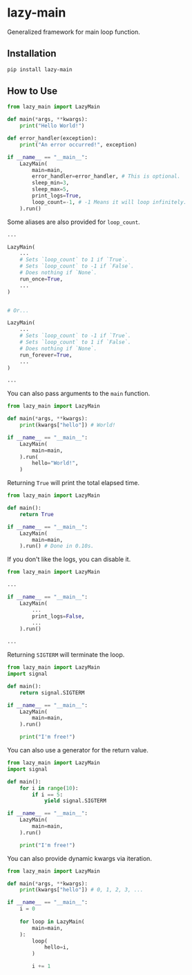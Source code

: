 # lazy-main #

Generalized framework for main loop function.

## Installation ##

```sh
pip install lazy-main
```

## How to Use ##

```py
from lazy_main import LazyMain

def main(*args, **kwargs):
    print("Hello World!")

def error_handler(exception):
    print("An error occurred!", exception)

if __name__ == "__main__":
    LazyMain(
        main=main,
        error_handler=error_handler, # This is optional.
        sleep_min=3,
        sleep_max=5,
        print_logs=True,
        loop_count=-1, # -1 Means it will loop infinitely.
    ).run()
```

Some aliases are also provided for `loop_count`.

```py
...

LazyMain(
    ...
    # Sets `loop_count` to 1 if `True`.
    # Sets `loop_count` to -1 if `False`.
    # Does nothing if `None`.
    run_once=True,
    ...
)


# Or...

LazyMain(
    ...
    # Sets `loop_count` to -1 if `True`.
    # Sets `loop_count` to 1 if `False`.
    # Does nothing if `None`.
    run_forever=True,
    ...
)

...
```

You can also pass arguments to the `main` function.

```py
from lazy_main import LazyMain

def main(*args, **kwargs):
    print(kwargs["hello"]) # World!

if __name__ == "__main__":
    LazyMain(
        main=main,
    ).run(
        hello="World!",
    )
```

Returning `True` will print the total elapsed time.

```py
from lazy_main import LazyMain

def main():
    return True

if __name__ == "__main__":
    LazyMain(
        main=main,
    ).run() # Done in 0.10s.
```

If you don't like the logs, you can disable it.

```py
from lazy_main import LazyMain

...

if __name__ == "__main__":
    LazyMain(
        ...
        print_logs=False,
        ...
    ).run()

...
```

Returning `SIGTERM` will terminate the loop.

```py
from lazy_main import LazyMain
import signal

def main():
    return signal.SIGTERM

if __name__ == "__main__":
    LazyMain(
        main=main,
    ).run()

    print("I'm free!")
```

You can also use a generator for the return value.

```py
from lazy_main import LazyMain
import signal

def main():
    for i in range(10):
        if i == 5:
            yield signal.SIGTERM

if __name__ == "__main__":
    LazyMain(
        main=main,
    ).run()

    print("I'm free!")
```

You can also provide dynamic kwargs via iteration.

```py
from lazy_main import LazyMain

def main(*args, **kwargs):
    print(kwargs["hello"]) # 0, 1, 2, 3, ...

if __name__ == "__main__":
    i = 0
    
    for loop in LazyMain(
        main=main,
    ):
        loop(
            hello=i,
        )

        i += 1
```
